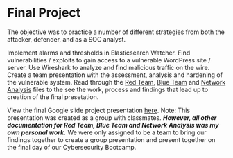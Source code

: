 # Final Project
The objective was to practice a number of different strategies from both the attacker, defender, and as a SOC analyst.

Implement alarms and thresholds in Elasticsearch Watcher.
Find vulnerabilities / exploits to gain access to a vulnerable WordPress site / server.
Use Wireshark to analyze and find malicious traffic on the wire.
Create a team presentation with the assessment, analysis and hardening of the vulnerable system.
Read through the [Red Team](https://github.com/JoeDaher71/Final-Project/blob/main/Red%20Team%20Summary%20Report.pdf), [Blue Team](https://github.com/JoeDaher71/Final-Project/blob/main/Blue%20Team%20Summary%20Report.pdf) and [Network Analysis](https://github.com/JoeDaher71/Final-Project/blob/main/Network%20Analysis%20Report.pdf) files to the see the work, process and findings that lead up to creation of the final presetation.

View the final Google slide project presentation [here](https://github.com/JoeDaher71/Final-Project/blob/main/Unit-24-Offensive%20Final%20Project%20Presentation.pdf). Note: This presentation was created as a group with classmates. ***However, all other documentation for Red Team, Blue Team and Network Analysis was my own personal work.***  We were only assigned to be a team to bring our findings together to create a group presentation and present together on the final day of our Cybersecurity Bootcamp.
